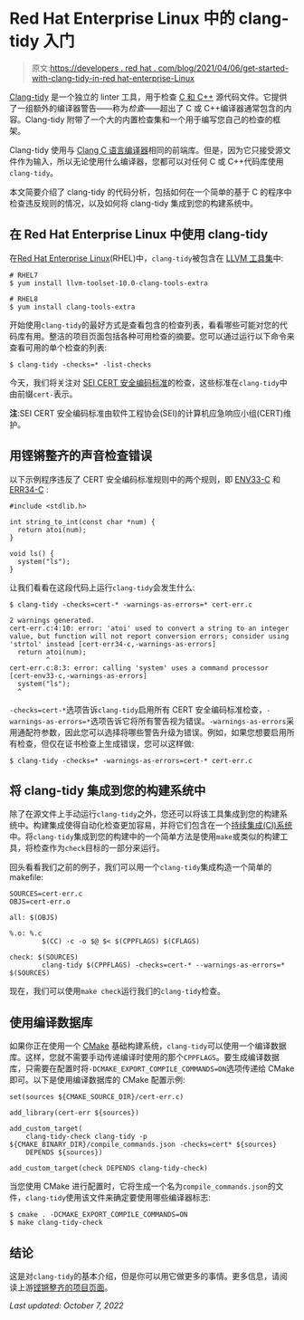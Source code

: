 # Red Hat Enterprise Linux 中的 clang-tidy 入门

> 原文:[https://developers . red hat . com/blog/2021/04/06/get-started-with-clang-tidy-in-red hat-enterprise-Linux](https://developers.redhat.com/blog/2021/04/06/get-started-with-clang-tidy-in-red-hat-enterprise-linux)

[Clang-tidy](https://clang.llvm.org/extra/clang-tidy/#clang-tidy) 是一个独立的 linter 工具，用于检查 [C 和 C++](/topics/c) 源代码文件。它提供了一组额外的编译器警告——称为*检查*——超出了 C 或 C++编译器通常包含的内容。Clang-tidy 附带了一个大的内置检查集和一个用于编写您自己的检查的框架。

Clang-tidy 使用与 [Clang C 语言编译器](https://clang.llvm.org/)相同的前端库。但是，因为它只接受源文件作为输入，所以无论使用什么编译器，您都可以对任何 C 或 C++代码库使用`clang-tidy`。

本文简要介绍了 clang-tidy 的代码分析，包括如何在一个简单的基于 C 的程序中检查违反规则的情况，以及如何将 clang-tidy 集成到您的构建系统中。

## 在 Red Hat Enterprise Linux 中使用 clang-tidy

在[Red Hat Enterprise Linux](/products/rhel/overview)(RHEL)中，`clang-tidy`被包含在 [LLVM 工具集](/blog/2017/11/01/getting-started-llvm-toolset/)中:

```
# RHEL7
$ yum install llvm-toolset-10.0-clang-tools-extra

# RHEL8
$ yum install clang-tools-extra

```

开始使用`clang-tidy`的最好方式是查看包含的检查列表，看看哪些可能对您的代码库有用。整洁的项目页面包括各种可用检查的摘要。您可以通过运行以下命令来查看可用的单个检查的列表:

```
$ clang-tidy -checks=* -list-checks

```

今天，我们将关注对 [SEI CERT 安全编码标准](https://wiki.sei.cmu.edu/confluence/display/c/SEI+CERT+C+Coding+Standard)的检查，这些标准在`clang-tidy`中由前缀`cert-`表示。

**注**:SEI CERT 安全编码标准由软件工程协会(SEI)的计算机应急响应小组(CERT)维护。

## 用铿锵整齐的声音检查错误

以下示例程序违反了 CERT 安全编码标准规则中的两个规则，即 [ENV33-C](https://wiki.sei.cmu.edu/confluence/pages/viewpage.action?pageId=87152177) 和 [ERR34-C](https://wiki.sei.cmu.edu/confluence/display/c/ERR34-C.+Detect+errors+when+converting+a+string+to+a+number) :

```
#include <stdlib.h>

int string_to_int(const char *num) {
  return atoi(num);
}

void ls() {
  system("ls");
}

```

让我们看看在这段代码上运行`clang-tidy`会发生什么:

```
$ clang-tidy -checks=cert-* -warnings-as-errors=* cert-err.c

2 warnings generated.
cert-err.c:4:10: error: 'atoi' used to convert a string to an integer value, but function will not report conversion errors; consider using 'strtol' instead [cert-err34-c,-warnings-as-errors]
  return atoi(num);
         ^
cert-err.c:8:3: error: calling 'system' uses a command processor [cert-env33-c,-warnings-as-errors]
  system("ls");
  ^

```

`-checks=cert-*`选项告诉`clang-tidy`启用所有 CERT 安全编码标准检查，`-warnings-as-errors=*`选项告诉它将所有警告视为错误。`-warnings-as-errors`采用通配符参数，因此您可以选择将哪些警告升级为错误。例如，如果您想要启用所有检查，但仅在证书检查上生成错误，您可以这样做:

```
$ clang-tidy -checks=* -warnings-as-errors=cert-* cert-err.c

```

## 将 clang-tidy 集成到您的构建系统中

除了在源文件上手动运行`clang-tidy`之外，您还可以将该工具集成到您的构建系统中。构建集成使得自动化检查更加容易，并将它们包含在一个[持续集成(CI)系统](/topics/ci-cd)中。将`clang-tidy`集成到您的构建中的一个简单方法是使用`make`或类似的构建工具，将检查作为`check`目标的一部分来运行。

回头看看我们之前的例子，我们可以用一个`clang-tidy`集成构造一个简单的 makefile:

```
SOURCES=cert-err.c
OBJS=cert-err.o

all: $(OBJS)

%.o: %.c
        $(CC) -c -o $@ $< $(CPPFLAGS) $(CFLAGS)

check: $(SOURCES)
        clang-tidy $(CPPFLAGS) -checks=cert-* --warnings-as-errors=* $(SOURCES)

```

现在，我们可以使用`make check`运行我们的`clang-tidy`检查。

## 使用编译数据库

如果你正在使用一个 [CMake](https://cmake.org/) 基础构建系统，`clang-tidy`可以使用一个编译数据库。这样，您就不需要手动传递编译时使用的那个`CPPFLAGS`。要生成编译数据库，只需要在配置时将`-DCMAKE_EXPORT_COMPILE_COMMANDS=ON`选项传递给 CMake 即可。以下是使用编译数据库的 CMake 配置示例:

```
set(sources ${CMAKE_SOURCE_DIR}/cert-err.c)

add_library(cert-err ${sources})

add_custom_target(
    clang-tidy-check clang-tidy -p ${CMAKE_BINARY_DIR}/compile_commands.json -checks=cert* ${sources}
    DEPENDS ${sources})

add_custom_target(check DEPENDS clang-tidy-check)

```

当您使用 CMake 进行配置时，它将生成一个名为`compile_commands.json`的文件，`clang-tidy`使用该文件来确定要使用哪些编译器标志:

```
$ cmake . -DCMAKE_EXPORT_COMPILE_COMMANDS=ON
$ make clang-tidy-check

```

## 结论

这是对`clang-tidy`的基本介绍，但是你可以用它做更多的事情。更多信息，请阅读上游[铿锵整齐的项目页面](https://clang.llvm.org/extra/clang-tidy/)。

*Last updated: October 7, 2022*